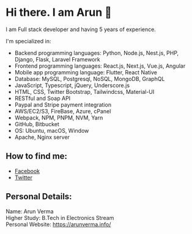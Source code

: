 # Hi there. I am Arun 👋

I am Full stack developer and having 5 years of experience.

I'm specialized in:

- Backend programming languages: Python, Node.js, Nest.js, PHP, Django, Flask, Laravel Framework
- Frontend programming languages: React.js, Next.js, Vue.js, Angular
- Mobile app programming language: Flutter, React Native
- Database: MySQL, Postgresql, NoSQL, MongoDB, GraphQL
- JavaScript, Typescript, jQuery, Underscore.js
- HTML, CSS, Twitter Bootstrap, Tailwindcss, Material-UI
- RESTful and Soap API
- Paypal and Stripe payment integration
- AWS/EC2/S3, FireBase, Azure, cPanel
- Webpack, NPM, PNPM, NVM, Yarn
- GitHub, Bitbucket
- OS: Ubuntu, macOS, Window
- Apache, Nginx server

## How to find me: 

  - [Facebook](https://www.facebook.com/arundevops)
  - [Twitter](https://twitter.com/arundevops)

## Personal Details:

Name: Arun Verma<br>
Higher Study: B.Tech in Electronics Stream <br>
Personal Website: https://arunverma.info/<br>

